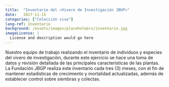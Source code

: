 ```yaml
---
title:  "Inventario del «Vivero de Investigación JBGP»"
date:   2017-11-15
categories: ["Colección viva"]
lang-ref: Inventario
background: /assets/images/placeholders/inventario.jpg
imageLicense: |
  License and description would go here
---
```

Nuestro equipo de trabajo realizando el inventario de individuos y especies del vivero de investigación, durante este ejercicio se hace una toma de datos y revisión detallada de las principales características de las plantas. La Fundación JBGP realiza este inventario cada tres (3) meses, con el fin de mantener estadísticas de crecimiento y mortalidad actualizadas, además de establecer control sobre siembras y colectas.